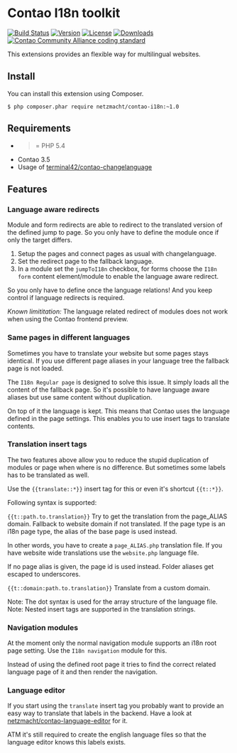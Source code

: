 Contao I18n toolkit
==================

[![Build Status](http://img.shields.io/travis/netzmacht/contao-i18n/master.svg?style=flat-square)](https://travis-ci.org/netzmacht/contao-i18n)
[![Version](http://img.shields.io/packagist/v/netzmacht/contao-i18n.svg?style=flat-square)](http://packagist.com/packages/netzmacht/contao-i18n)
[![License](http://img.shields.io/packagist/l/netzmacht/contao-i18n.svg?style=flat-square)](http://packagist.com/packages/netzmacht/contao-i18n)
[![Downloads](http://img.shields.io/packagist/dt/netzmacht/contao-i18n.svg?style=flat-square)](http://packagist.com/packages/netzmacht/contao-i18n)
[![Contao Community Alliance coding standard](http://img.shields.io/badge/cca-coding_standard-red.svg?style=flat-square)](https://github.com/contao-community-alliance/coding-standard)

This extensions provides an flexible way for multilingual websites.

Install
-------

You can install this extension using Composer.

```
$ php composer.phar require netzmacht/contao-i18n:~1.0
```

Requirements
------------

 * >= PHP 5.4
 * Contao 3.5 
 * Usage of [terminal42/contao-changelanguage](https://github.com/terminal42/contao-changelanguage)
 
Features
--------

### Language aware redirects

Module and form redirects are able to redirect to the translated version of the defined jump to page. So you only have 
to define the module once if only the target differs.

 1. Setup the pages and connect pages as usual with changelanguage.
 2. Set the redirect page to the fallback language.
 3. In a module set the `jumpToI18n` checkbox, for forms choose the `I18n form` content element/module to enable the 
    language aware redirect.

So you only have to define once the language relations! And you keep control if language redirects is required.

*Known limititation:* The language related redirect of modules does not work when using the Contao frontend preview. 

### Same pages in different languages

Sometimes you have to translate your website but some pages stays identical. If you use different page aliases in your 
language tree the fallback page is not loaded. 

The `I18n Regular page` is designed to solve this issue. It simply loads all the content of the fallback page. So it's 
possible to have language aware aliases but use same content without duplication. 

On top of it the language is kept. This means that Contao uses the language defined in the page settings. This enables
 you to use insert tags to translate contents.
 
### Translation insert tags

The two features above allow you to reduce the stupid duplication of modules or page when where is no difference. But 
sometimes some labels has to be translated as well. 

Use the `{{translate::*}}` insert tag for this or even it's shortcut `{{t::*}}`.

Following syntax is supported:

`{{t::path.to.translation}}`
Try to get the translation from the page_ALIAS domain. Fallback to website domain if not translated. If the page
type is an i18n page type, the alias of the base page is used instead.

In other words, you have to create a `page_ALIAS.php` translation file. If you have website wide translations use the 
`website.php` language file.

If no page alias is given, the page id is used instead. Folder aliases get escaped to underscores.

`{{t::domain:path.to.translation}}`
Translate from a custom domain.

Note: The dot syntax is used for the array structure of the language file.
Note: Nested insert tags are supported in the translation strings.

### Navigation modules

At the moment only the normal navigation module supports an i18n root page setting. Use the `I18n navigation` module for
this. 

Instead of using the defined root page it tries to find the correct related language page of it and then render the 
navigation.

### Language editor

If you start using the `translate` insert tag you probably want to provide an easy way to translate that labels in the 
backend. Have a look at [netzmacht/contao-language-editor](https://github.com/netzmacht/contao-language-editor) for it.

ATM it's still required to create the english language files so that the language editor knows this labels exists.
